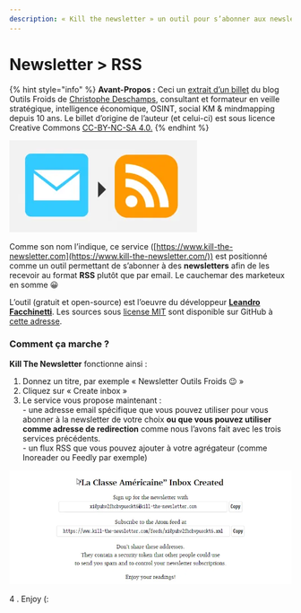```yaml
---
description: « Kill the newsletter » un outil pour s’abonner aux newsletters via Flux RSS
---
```


# Newsletter > RSS

{% hint style="info" %}
**Avant-Propos :** Ceci un [extrait d’un billet](http://www.outilsfroids.net/2019/03/le-chainon-manquant-comment-recevoir-automatiquement-des-emails-dans-un-agregateur-rss/#Solution\_4\_Kill\_the\_newsletter\_gratuit) du blog Outils Froids de [Christophe Deschamps](https://twitter.com/crid), consultant et formateur en veille stratégique, intelligence économique, OSINT, social KM & mindmapping depuis 10 ans. Le billet d’origine de l’auteur (et celui-ci) est sous licence Creative Commons [CC-BY-NC-SA 4.0.](https://creativecommons.org/licenses/by-nc-sa/4.0/deed.fr)
{% endhint %}

![](<../../../.gitbook/assets/image (9).png>)

Comme son nom l’indique, ce service ([https://www.kill-the-newsletter.com](https://www.kill-the-newsletter.com/)) est positionné comme un outil permettant de s’abonner à des **newsletters** afin de les recevoir au format **RSS** plutôt que par email. Le cauchemar des marketeux en somme 😀

L’outil (gratuit et open-source) est l’oeuvre du développeur [**Leandro Facchinetti**](https://www.leafac.com/). Les sources sous [license MIT](https://github.com/leafac/www.kill-the-newsletter.com/blob/master/LICENSE) sont disponible sur GitHub à [cette adresse](https://github.com/leafac/www.kill-the-newsletter.com).

### Comment ça marche ?

**Kill The Newsletter** fonctionne ainsi :

1. Donnez un titre, par exemple « Newsletter Outils Froids 😉 »
2. Cliquez sur « Create inbox »
3. Le service vous propose maintenant :\
   \- une adresse email spécifique que vous pouvez utiliser pour vous abonner à la newsletter de votre choix **ou que vous pouvez utiliser comme adresse de redirection** comme nous l’avons fait avec les trois services précédents.\
   \- un flux RSS que vous pouvez ajouter à votre agrégateur (comme Inoreader ou Feedly par exemple)

![](<../../../.gitbook/assets/image (10).png>)

4 . Enjoy (:
